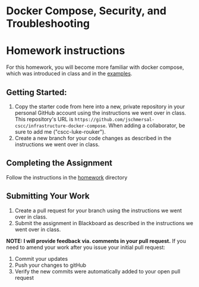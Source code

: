 # Docker Compose, Security, and Troubleshooting

# Homework instructions
For this homework, you will become more familiar with docker compose, which was introduced in class and in the [examples](examples/).

## Getting Started:

1. Copy the starter code from here into a new, private repository in your personal GitHub account using the instructions we went over in class. This repository's URL is `https://github.com/jschmersal-cscc/infrastructure-docker-compose`.  When adding a collaborator, be sure to add me ("cscc-luke-rouker").
2. Create a new branch for your code changes as described in the instructions we went over in class.




## Completing the Assignment

Follow the instructions in the [homework](homework/) directory

## Submitting Your Work

1. Create a pull request for your branch using the instructions we went over in class.
1. Submit the assignment in Blackboard as described in the instructions we went over in class.

__NOTE: I will provide feedback via. comments in your pull request.__
If you need to amend your work after you issue your initial pull request:

1. Commit your updates
1. Push your changes to gitHub
1. Verify the new commits were automatically added to your open pull request


